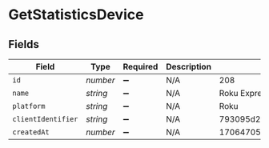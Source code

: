 # GetStatisticsDevice


## Fields

| Field                            | Type                             | Required                         | Description                      | Example                          |
| -------------------------------- | -------------------------------- | -------------------------------- | -------------------------------- | -------------------------------- |
| `id`                             | *number*                         | :heavy_minus_sign:               | N/A                              | 208                              |
| `name`                           | *string*                         | :heavy_minus_sign:               | N/A                              | Roku Express                     |
| `platform`                       | *string*                         | :heavy_minus_sign:               | N/A                              | Roku                             |
| `clientIdentifier`               | *string*                         | :heavy_minus_sign:               | N/A                              | 793095d235660625108ef785cc7646e9 |
| `createdAt`                      | *number*                         | :heavy_minus_sign:               | N/A                              | 1706470556                       |